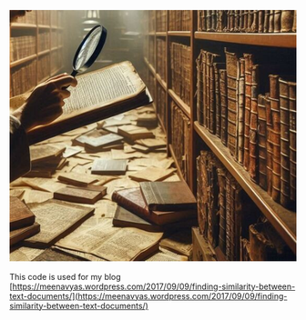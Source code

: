 ![Finding Similar Documents](https://github.com/meenavyas/Misc/blob/master/FindSimilarDocuments/FindingSImilarDocuments.png)



This code is used for my blog [https://meenavyas.wordpress.com/2017/09/09/finding-similarity-between-text-documents/](https://meenavyas.wordpress.com/2017/09/09/finding-similarity-between-text-documents/)
